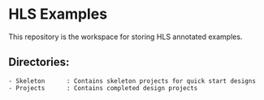 # HLS Examples

This repository is the workspace for storing HLS annotated examples. 

## Directories:
    - Skeleton      : Contains skeleton projects for quick start designs
    - Projects      : Contains completed design projects


